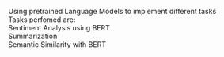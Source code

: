 Using pretrained Language Models to implement different tasks <br/>
Tasks perfomed are: <br/>
Sentiment Analysis using BERT <br/>
Summarization <br/>
Semantic Similarity with BERT <br/>
